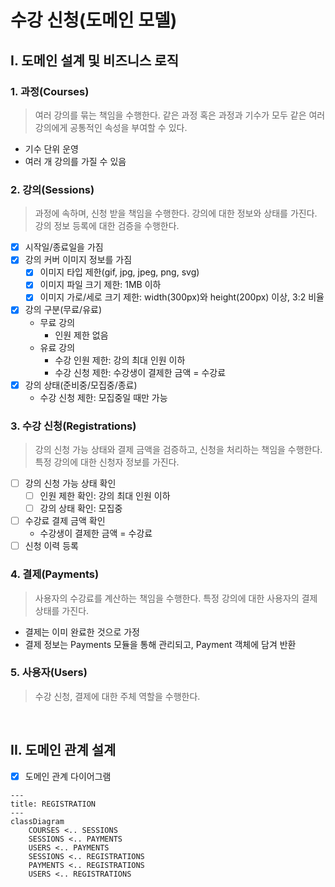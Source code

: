 # 수강 신청(도메인 모델)

## I. 도메인 설계 및 비즈니스 로직

### 1. 과정(Courses)

> 여러 강의를 묶는 책임을 수행한다.
> 같은 과정 혹은 과정과 기수가 모두 같은 여러 강의에게 공통적인 속성을 부여할 수 있다.

- 기수 단위 운영
- 여러 개 강의를 가질 수 있음

### 2. 강의(Sessions)

> 과정에 속하며, 신청 받을 책임을 수행한다.
> 강의에 대한 정보와 상태를 가진다.
> 강의 정보 등록에 대한 검증을 수행한다.

- [x] 시작일/종료일을 가짐
- [x] 강의 커버 이미지 정보를 가짐
    - [x] 이미지 타입 제한(gif, jpg, jpeg, png, svg)
    - [x] 이미지 파일 크기 제한: 1MB 이하
    - [x] 이미지 가로/세로 크기 제한: width(300px)와 height(200px) 이상, 3:2 비율
- [x] 강의 구분(무료/유료)
    - 무료 강의
        - 인원 제한 없음
    - 유료 강의
        - 수강 인원 제한: 강의 최대 인원 이하
        - 수강 신청 제한: 수강생이 결제한 금액 = 수강료
- [x] 강의 상태(준비중/모집중/종료)
    - 수강 신청 제한: 모집중일 때만 가능

### 3. 수강 신청(Registrations)

> 강의 신청 가능 상태와 결제 금액을 검증하고, 신청을 처리하는 책임을 수행한다.
> 특정 강의에 대한 신청자 정보를 가진다.

- [ ] 강의 신청 가능 상태 확인
    - [ ] 인원 제한 확인: 강의 최대 인원 이하
    - [ ] 강의 상태 확인: 모집중
- [ ] 수강료 결제 금액 확인
    - 수강생이 결제한 금액 = 수강료
- [ ] 신청 이력 등록

### 4. 결제(Payments)

> 사용자의 수강료를 계산하는 책임을 수행한다.
> 특정 강의에 대한 사용자의 결제 상태를 가진다.

- 결제는 이미 완료한 것으로 가정
- 결제 정보는 Payments 모듈을 통해 관리되고, Payment 객체에 담겨 반환

### 5. 사용자(Users)

> 수강 신청, 결제에 대한 주체 역할을 수행한다.

<br>

## II. 도메인 관계 설계

- [x] 도메인 관계 다이어그램

```mermaid
---
title: REGISTRATION
---
classDiagram
    COURSES <.. SESSIONS
    SESSIONS <.. PAYMENTS
    USERS <.. PAYMENTS
    SESSIONS <.. REGISTRATIONS
    PAYMENTS <.. REGISTRATIONS
    USERS <.. REGISTRATIONS
```